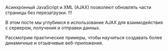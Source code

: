 Асинхронный JavaScript и XML (AJAX) позволяют обновлять части страницы без перезагрузки. !!!

В этом посте мы углубимся в использование AJAX для взаимодействия с сервером, получения и отправки данных. 

Рассмотрим практические примеры, чтобы научиться создавать более динамичные и отзывчивые веб-приложения.
